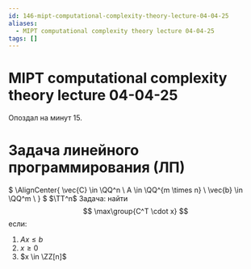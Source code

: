 ```yaml
---
id: 146-mipt-computational-complexity-theory-lecture-04-04-25
aliases:
  - MIPT computational complexity theory lecture 04-04-25
tags: []
---
```


# MIPT computational complexity theory lecture 04-04-25

Опоздал на минут 15.

# Задача линейного программирования (ЛП)

$
\AlignCenter{
\vec{C} \in \QQ^n \\
A \in \QQ^{m \times n} \\
\vec{b} \in \QQ^m \\
}
$
$\TT^n$
Задача: найти
$$
\max\group{C^T \cdot x}
$$
если:
1. $A x \le b$
2. $x \ge 0$
3. $x \in \ZZ[n]$

